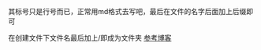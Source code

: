 其标号只是行号而已，正常用md格式去写吧，最后在文件的名字后面加上后缀即可

在创建文件下文件名最后加上/即成为文件夹
[参考博客](https://www.cnblogs.com/wuyepeng/p/9742690.html)
